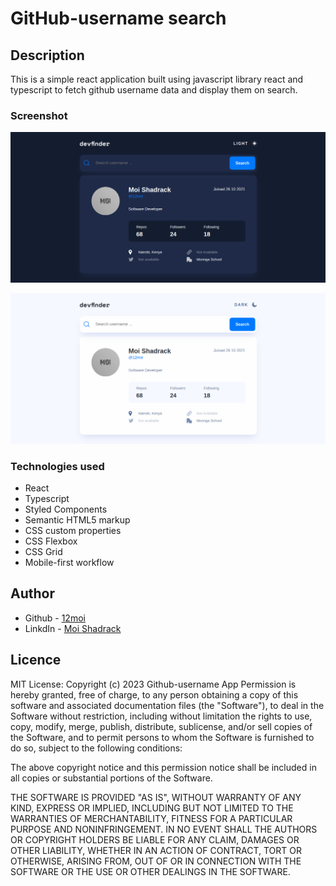 # GitHub-username search 

## Description
This is a simple react application built using javascript library react and typescript to fetch github username data and display them on search.



### Screenshot

![Alt text](/public/assets/home.png?raw=true "Home page")

![Alt text](/public/assets/home1.png?raw=true "Home page")
<!-- ### Links -->

<!-- - Live Site URL: []() -->



### Technologies used

- React
- Typescript
- Styled Components
- Semantic HTML5 markup
- CSS custom properties
- CSS Flexbox
- CSS Grid
- Mobile-first workflow

## Author

- Github - [12moi](https://github.com/12moi)
- LinkdIn - [Moi Shadrack](https://www.linkedin.com/in/moishadrack/) 


## Licence
MIT License: Copyright (c) 2023 Github-username App Permission is hereby granted, free of charge, to any person obtaining a copy of this software and associated documentation files (the "Software"), to deal in the Software without restriction, including without limitation the rights to use, copy, modify, merge, publish, distribute, sublicense, and/or sell copies of the Software, and to permit persons to whom the Software is furnished to do so, subject to the following conditions:

The above copyright notice and this permission notice shall be included in all copies or substantial portions of the Software.

THE SOFTWARE IS PROVIDED "AS IS", WITHOUT WARRANTY OF ANY KIND, EXPRESS OR IMPLIED, INCLUDING BUT NOT LIMITED TO THE WARRANTIES OF MERCHANTABILITY, FITNESS FOR A PARTICULAR PURPOSE AND NONINFRINGEMENT. IN NO EVENT SHALL THE AUTHORS OR COPYRIGHT HOLDERS BE LIABLE FOR ANY CLAIM, DAMAGES OR OTHER LIABILITY, WHETHER IN AN ACTION OF CONTRACT, TORT OR OTHERWISE, ARISING FROM, OUT OF OR IN CONNECTION WITH THE SOFTWARE OR THE USE OR OTHER DEALINGS IN THE SOFTWARE.